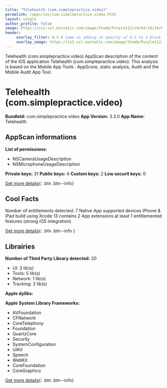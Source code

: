 ```yaml
---
title: "Telehealth (com.simplepractice.video)"
permalink: /apps/ios/com.simplepractice.video.html
layout: single
author_profile: false
image: https://is2-ssl.mzstatic.com/image/thumb/Purple112/v4/b4/1d/14/b41d14cd-22af-8821-25c6-ed1ec87e9362/AppIcon-1x_U007emarketing-0-7-0-85-220.png/512x512bb.jpg
header: 
     overlay_filter: 0.5 # same as adding an opacity of 0.5 to a black background
     overlay_image: https://is2-ssl.mzstatic.com/image/thumb/Purple112/v4/b4/1d/14/b41d14cd-22af-8821-25c6-ed1ec87e9362/AppIcon-1x_U007emarketing-0-7-0-85-220.png/512x512bb.jpg
---
```

Telehealth (com.simplepractice.video) AppScan description of the content of the iOS application Telehealth (com.simplepractice.video). This analysis is based on the Mobile App Tools : AppScore, static analysis, Audit and the Mobile Audit App Tool.

# Telehealth (com.simplepractice.video)

**BundleId:** com.simplepractice.video
**App Version:** 3.3.0
**App Name:** Telehealth


## AppScan informations 

**List of permissions:** 
- NSCameraUsageDescription
- NSMicrophoneUsageDescription
  
  
**Private keys:** 31
**Public keys:** 4
**Custom keys:** 2
**Low securit keys:** 0
  
[Get more details](/pricing.html){: .btn .btn--info}

## Cool Facts

Number of entitlements detected: 7
Native App
supported devices iPhone & iPad
build using Xcode 13
contains 2 App extensions
at least 1 entitlemented features (strong iOS integration)
  
[Get more details](/pricing.html){: .btn .btn--info }

## Librairies 
**Number of Third Party Library detected:** 20
- UI: 3 lib(s)
- Tools: 5 lib(s)
- Network: 1 lib(s)
- Tracking: 2 lib(s)


**Apple dylibs:**


**Apple System Library Frameworks:**
- AVFoundation
- CFNetwork
- CoreTelephony
- Foundation
- QuartzCore
- Security
- SystemConfiguration
- UIKit
- Speech
- WebKit
- CoreFoundation
- CoreGraphics


  
[Get more details](/pricing.html){: .btn .btn--info}

